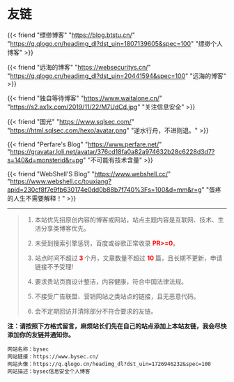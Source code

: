 # 友链


{{< friend "缥缈博客" "https://blog.btstu.cn/" "https://q.qlogo.cn/headimg_dl?dst_uin=1807139605&spec=100" "缥缈个人博客" >}}

{{< friend "远海的博客" "https://websecuritys.cn/" "https://q.qlogo.cn/headimg_dl?dst_uin=20441594&spec=100" "远海的博客" >}}

{{< friend "独自等待博客" "https://www.waitalone.cn/" "https://s2.ax1x.com/2019/11/22/M7UdCd.jpg" "关注信息安全" >}}

{{< friend "国光" "https://www.sqlsec.com/" "https://html.sqlsec.com/hexo/avatar.png" "逆水行舟，不进则退。" >}}

{{< friend "Perfare's Blog" "https://www.perfare.net/" "https://gravatar.loli.net/avatar/376cd18fa0a82a974632b28c6228d3d7?s=140&d=monsterid&r=pg" "不可能有技术含量" >}}

{{< friend "WebShell'S Blog" "https://www.webshell.cc/" "https://www.webshell.cc/touxiang?apid=230cf8f7e9fb630174e0dd0b88b7f740%3Fs=100&d=mm&r=g" "蛋疼的人生不需要解释！" >}}

---

> 1. 本站优先招原创内容的博客或网站，站点主题内容是互联网、技术、生活分享类博客优先。
> 2. 未受到搜索引擎惩罚，百度或谷歌正常收录 <b style="color:red;">PR>=0</b>。
> 3. 站点时间不超过<b style="color:red;"> 3 </b>个月，文章数量不超过 <b style="color:red;"> 10 </b> 篇，且长期不更新，申请链接不予受理!
> 4. 要求贵站页面设计整洁，内容健康，符合中国法律法规。
>
> 5. 不接受广告联盟、营销网站之类站点的链接，且无恶意代码。
>
> 6. 会不定期回访并清除部分不符合要求的友链。

**注：请按照下方格式留言，麻烦站长们先在自己的站点添加上本站友链，我会尽快添加你的友链并通知你。**

```Code
网站名称：bysec
网站链接：https://www.bysec.cn/
网站头像：https://q.qlogo.cn/headimg_dl?dst_uin=1726946232&spec=100
网站描述：bysec信息安全个人博客
```

